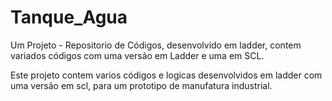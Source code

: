 # Tanque_Agua
Um Projeto - Repositorio de Códigos, desenvolvido em ladder, contem variados códigos com uma versão em Ladder e uma em SCL.

Este projeto contem varios códigos e logicas desenvolvidos em ladder com uma versão em scl, para um prototipo de manufatura industrial.
